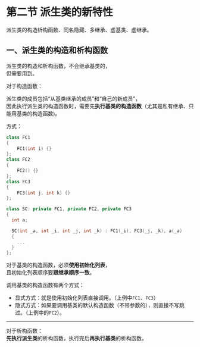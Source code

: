 # 第二节 派生类的新特性

派生类的构造析构函数、同名隐藏、多继承、虚基类、虚继承。

## 一、派生类的构造和析构函数

派生类的构造和析构函数，不会继承基类的，  
但需要用到。

对于构造函数：

派生类的成员包括“从基类继承的成员”和“自己的新成员”，  
因此执行派生类的构造函数时，需要先**执行基类的构造函数**（尤其是私有继承、只能用基类的构造函数)。

方式：

```c++
class FC1
{
    FC1(int i) {}
};
class FC2
{
    FC2() {}
};
class FC3
{
    FC3(int j, int k) {}
};

class SC: private FC1, private FC2, private FC3
{
  int a;

  SC(int _a, int _i, int _j, int _k) : FC1(_i), FC3(_j, _k), a(_a)
  {
    ...
  }
};
```

对于基类的构造函数，必须**使用初始化列表**，  
且初始化列表顺序要**跟继承顺序一致**。

调用基类的构造函数有两个方式：

* 显式方式：就是使用初始化列表直接调用。（上例中`FC1`、`FC3`）
* 隐式方式：如果要调用基类的默认构造函数（不带参数的），则直接不写跳过。（上例中的`FC2`）。

---

对于析构函数：  
**先执行派生类**的析构函数，执行完后**再执行基类**的析构函数。
